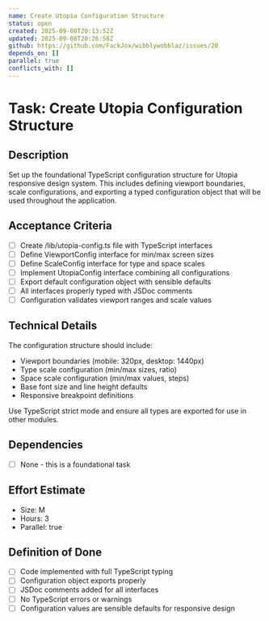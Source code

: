 ```yaml
---
name: Create Utopia Configuration Structure
status: open
created: 2025-09-08T20:13:52Z
updated: 2025-09-08T20:26:58Z
github: https://github.com/FackJox/wibblywobblaz/issues/20
depends_on: []
parallel: true
conflicts_with: []
---
```


# Task: Create Utopia Configuration Structure

## Description
Set up the foundational TypeScript configuration structure for Utopia responsive design system. This includes defining viewport boundaries, scale configurations, and exporting a typed configuration object that will be used throughout the application.

## Acceptance Criteria
- [ ] Create /lib/utopia-config.ts file with TypeScript interfaces
- [ ] Define ViewportConfig interface for min/max screen sizes
- [ ] Define ScaleConfig interface for type and space scales
- [ ] Implement UtopiaConfig interface combining all configurations
- [ ] Export default configuration object with sensible defaults
- [ ] All interfaces properly typed with JSDoc comments
- [ ] Configuration validates viewport ranges and scale values

## Technical Details
The configuration structure should include:
- Viewport boundaries (mobile: 320px, desktop: 1440px)
- Type scale configuration (min/max sizes, ratio)
- Space scale configuration (min/max values, steps)
- Base font size and line height defaults
- Responsive breakpoint definitions

Use TypeScript strict mode and ensure all types are exported for use in other modules.

## Dependencies
- [ ] None - this is a foundational task

## Effort Estimate
- Size: M
- Hours: 3
- Parallel: true

## Definition of Done
- [ ] Code implemented with full TypeScript typing
- [ ] Configuration object exports properly
- [ ] JSDoc comments added for all interfaces
- [ ] No TypeScript errors or warnings
- [ ] Configuration values are sensible defaults for responsive design
